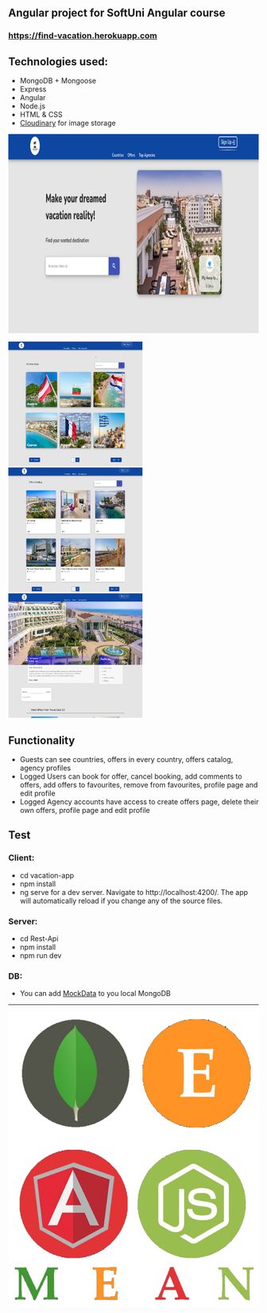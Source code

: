 ## Angular project for SoftUni Angular course

### https://find-vacation.herokuapp.com

## Technologies used:
* MongoDB + Mongoose
* Express
* Angular
* Node.js
* HTML & CSS
* [Cloudinary](https://cloudinary.com/) for image storage

<img src="/Screenshot%202022-12-18%20225441.png" alt="" width="850" height="400"/>

<img src="/Screenshot%202022-12-18%20225519.png" alt="" width="270" height="250"/> <img src="/Screenshot%202022-12-18%20225530.png" alt="" width="270" height="250"/> <img src="/Screenshot%202022-12-18%20225546.png" alt="" width="270" height="250"/>
    

## Functionality
* Guests can see countries, offers in every country, offers catalog, agency profiles
* Logged Users can book for offer, cancel booking, add comments to offers, add offers to favourites, remove from favourites, profile page and edit profile
* Logged Agency accounts have access to create offers page, delete their own offers, profile page and edit profile

## Test
### Client:
* cd vacation-app
* npm install
* ng serve for a dev server. Navigate to http://localhost:4200/. The app will automatically reload if you change any of the source files.

### Server:
* cd Rest-Api
* npm install
* npm run dev

### DB:
* You can add [MockData](MockData) to you local MongoDB

<hr/>

<img src='./mean-logo.png' >
